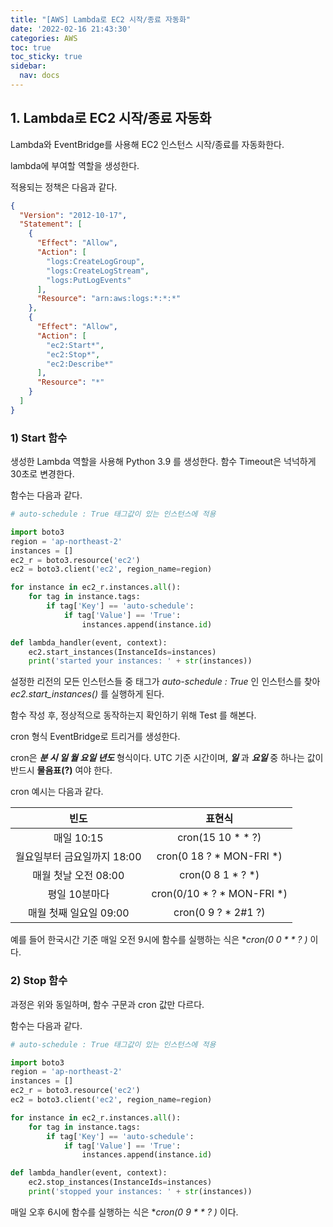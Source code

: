 ```yaml
---
title: "[AWS] Lambda로 EC2 시작/종료 자동화"
date: '2022-02-16 21:43:30'
categories: AWS
toc: true
toc_sticky: true
sidebar:
  nav: docs
---
```

## 1. Lambda로 EC2 시작/종료 자동화

Lambda와 EventBridge를 사용해 EC2 인스턴스 시작/종료를 자동화한다.



lambda에 부여할 역할을 생성한다.

적용되는 정책은 다음과 같다. 

```json
{
  "Version": "2012-10-17",
  "Statement": [
    {
      "Effect": "Allow",
      "Action": [
        "logs:CreateLogGroup",
        "logs:CreateLogStream",
        "logs:PutLogEvents"
      ],
      "Resource": "arn:aws:logs:*:*:*"
    },
    {
      "Effect": "Allow",
      "Action": [
        "ec2:Start*",
        "ec2:Stop*",
        "ec2:Describe*"
      ],
      "Resource": "*"
    }
  ]
}
```



### 1) Start 함수

생성한 Lambda 역할을 사용해 Python 3.9 를 생성한다. 함수 Timeout은 넉넉하게 30초로 변경한다.

함수는 다음과 같다.

```python
# auto-schedule : True 태그값이 있는 인스턴스에 적용

import boto3
region = 'ap-northeast-2'
instances = []
ec2_r = boto3.resource('ec2')
ec2 = boto3.client('ec2', region_name=region)

for instance in ec2_r.instances.all():
    for tag in instance.tags:
        if tag['Key'] == 'auto-schedule':
            if tag['Value'] == 'True':
                instances.append(instance.id)

def lambda_handler(event, context):
    ec2.start_instances(InstanceIds=instances)
    print('started your instances: ' + str(instances))
```

설정한 리전의 모든 인스턴스들 중 태그가 *auto-schedule : True* 인 인스턴스를 찾아 *ec2.start_instances()* 를 실행하게 된다.

함수 작성 후, 정상적으로 동작하는지 확인하기 위해 Test 를 해본다.



cron 형식 EventBridge로 트리거를 생성한다. 

cron은 ***분 시 일 월 요일 년도*** 형식이다. UTC 기준 시간이며, ***일*** 과 ***요일*** 중 하나는 값이 반드시 **물음표(?)** 여야 한다.

cron 예시는 다음과 같다.

|            빈도             |           표현식           |
| :-------------------------: | :------------------------: |
|         매일 10:15          |     cron(15 10 * * ?)      |
| 월요일부터 금요일까지 18:00 |  cron(0 18 ? * MON-FRI *)  |
|    매월 첫날 오전 08:00     |     cron(0 8 1 * ? *)      |
|        평일 10분마다        | cron(0/10 * ? * MON-FRI *) |
|   매월 첫째 일요일 09:00    |    cron(0 9 ? * 2#1 ?)     |

예를 들어 한국시간 기준 매일 오전 9시에 함수를 실행하는 식은 **cron(0 0 * * ? *)** 이다.





### 2) Stop 함수

과정은 위와 동일하며, 함수 구문과 cron 값만 다르다.

함수는 다음과 같다.

```python
# auto-schedule : True 태그값이 있는 인스턴스에 적용

import boto3
region = 'ap-northeast-2'
instances = []
ec2_r = boto3.resource('ec2')
ec2 = boto3.client('ec2', region_name=region)

for instance in ec2_r.instances.all():
    for tag in instance.tags:
        if tag['Key'] == 'auto-schedule':
            if tag['Value'] == 'True':
                instances.append(instance.id)

def lambda_handler(event, context):
    ec2.stop_instances(InstanceIds=instances)
    print('stopped your instances: ' + str(instances))
```



매일 오후 6시에 함수를 실행하는 식은 **cron(0 9 * * ? *)** 이다.